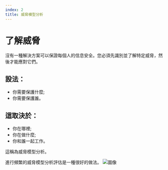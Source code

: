 ```yaml
---
index: 2
title: 威脅模型分析
---
```

# 了解威脅

沒有一種解決方案可以保證每個人的信息安全。您必須先識別並了解特定威脅，然後才能應對它們。

## 設法：

*   你需要保護什麼;
*   你需要保護誰。

## 這取決於：

*   你在哪裡;
*   你在做什麼;
*   你和誰一起工作。

這稱為威脅模型分析。

進行頻繁的威脅模型分析評估是一種很好的做法。
![圖像](managing_information2.png)